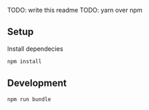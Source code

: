 TODO: write this readme
TODO: yarn over npm

## Setup
Install dependecies
```bash
npm install
```
## Development
```bash
npm run bundle
```